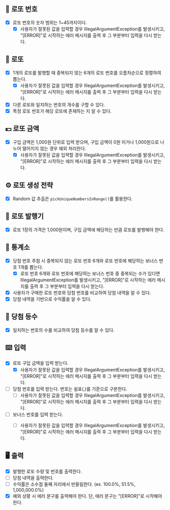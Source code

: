 ## 🔢 로또 번호
- [x] 로또 번호의 숫자 범위는 1~45까지이다.
  - [x] 사용자가 잘못된 값을 입력할 경우 IllegalArgumentException를 발생시키고, "[ERROR]"로 시작하는 에러 메시지를 출력 후 그 부분부터 입력을 다시 받는다.

## 🎯 로또
- [x] 1개의 로또를 발행할 때 중복되지 않는 6개의 로또 번호를 오름차순으로 정렬하여 뽑는다.
  - [x] 사용자가 잘못된 값을 입력할 경우 IllegalArgumentException를 발생시키고, "[ERROR]"로 시작하는 에러 메시지를 출력 후 그 부분부터 입력을 다시 받는다.
- [x] 다른 로또와 일치하는 번호의 개수를 구할 수 있다.
- [x] 특정 로또 번호가 해당 로또에 존재하는 지 알 수 있다.

## 💵 로또 금액
- [x] 구입 금액은 1,000원 단위로 입력 받으며, 구입 금액이 0원 이거나 1,000원으로 나누어 떨어지지 않는 경우 예외 처리한다.
  - [x] 사용자가 잘못된 값을 입력할 경우 IllegalArgumentException를 발생시키고, "[ERROR]"로 시작하는 에러 메시지를 출력 후 그 부분부터 입력을 다시 받는다.

## ⚙️ 로또 생성 전략
- [x] Random 값 추출은 `pickUniqueNumbersInRange()`를 활용한다.

## 🧾 로또 발행기
- [x] 로또 1장의 가격은 1,000원이며, 구입 금액에 해당하는 만큼 로또를 발행해야 한다.

## 🏢 통계소
- [x] 당첨 번호 추첨 시 중복되지 않는 로또 번호 6개와 로또 번호에 해당하는 보너스 번호 1개를 뽑는다.
  - [x] 로또 번호 6개와 로또 번호에 해당하는 보너스 번호 중 중복되는 수가 있다면 IllegalArgumentException를 발생시키고, "[ERROR]"로 시작하는 에러 메시지를 출력 후 그 부분부터 입력을 다시 받는다.
- [x] 사용자가 구매한 로또 번호와 당첨 번호를 비교하여 당첨 내역을 알 수 있다.
- [x] 당첨 내역을 기반으로 수익률을 알 수 있다.

## 🥇 당첨 등수
- [x] 일치하는 번호의 수를 비교하여 당첨 등수를 알 수 있다.


## ⌨️ 입력
- [x] 로또 구입 금액을 입력 받는다.
  - [x] 사용자가 잘못된 값을 입력할 경우 IllegalArgumentException를 발생시키고, "[ERROR]"로 시작하는 에러 메시지를 출력 후 그 부분부터 입력을 다시 받는다.
- [ ] 당첨 번호를 입력 받는다. 번호는 쉼표(,)를 기준으로 구분한다.
  - [ ] 사용자가 잘못된 값을 입력할 경우 IllegalArgumentException를 발생시키고, "[ERROR]"로 시작하는 에러 메시지를 출력 후 그 부분부터 입력을 다시 받는다.
- [ ] 보너스 번호를 입력 받는다.
  - [ ] 사용자가 잘못된 값을 입력할 경우 IllegalArgumentException를 발생시키고, "[ERROR]"로 시작하는 에러 메시지를 출력 후 그 부분부터 입력을 다시 받는다.


## 🖥 출력
- [x] 발행한 로또 수량 및 번호를 출력한다.
- [ ] 당첨 내역을 출력한다.
- [ ] 수익률은 소수점 둘째 자리에서 반올림한다. (ex. 100.0%, 51.5%, 1,000,000.0%)
- [x] 예외 상황 시 에러 문구를 출력해야 한다. 단, 에러 문구는 "[ERROR]"로 시작해야 한다.